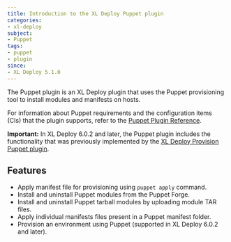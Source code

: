 ```yaml
---
title: Introduction to the XL Deploy Puppet plugin
categories:
- xl-deploy
subject:
- Puppet
tags:
- puppet
- plugin
since:
- XL Deploy 5.1.0
---
```


The Puppet plugin is an XL Deploy plugin that uses the Puppet provisioning tool to install modules and manifests on hosts.

For information about Puppet requirements and the configuration items (CIs) that the plugin supports, refer to the [Puppet Plugin Reference](/xl-deploy/latest/xld-puppet-plugin/index.html).

**Important:** In XL Deploy 6.0.2 and later, the Puppet plugin includes the functionality that was previously implemented by the [XL Deploy Provision Puppet plugin](/xl-deploy/concept/xl-deploy-provision-puppet-plugin.html).

## Features

* Apply manifest file for provisioning using `puppet apply` command.
* Install and uninstall Puppet modules from the Puppet Forge.
* Install and uninstall Puppet tarball modules by uploading module TAR files.
* Apply individual manifests files present in a Puppet manifest folder.
* Provision an environment using Puppet (supported in XL Deploy 6.0.2 and later).
